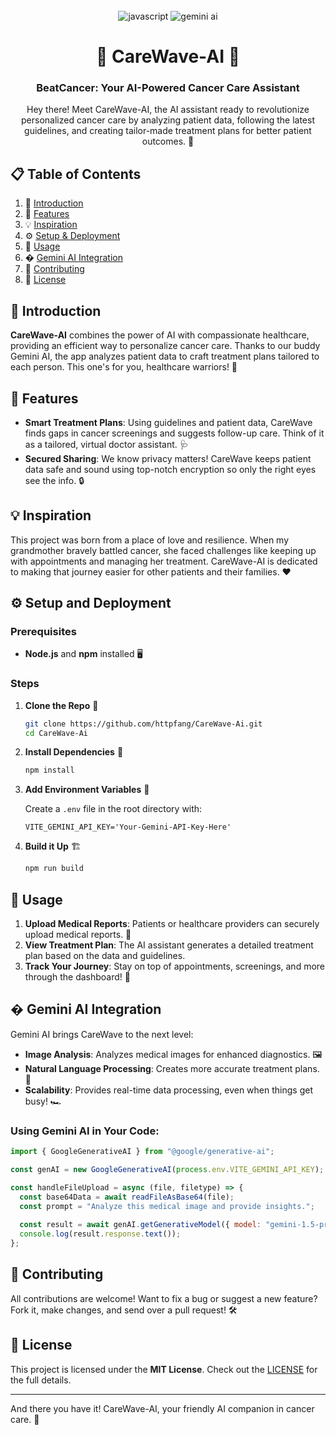 
<div align="center">
  <br />
  <div>
    <img src="https://img.shields.io/badge/-JavaScript-black?style=for-the-badge&logoColor=white&logo=javascript&color=F7DF1E" alt="javascript" />
    <img src="https://img.shields.io/badge/-Gemini%20AI-black?style=for-the-badge&logoColor=white&logo=gemini&color=412991" alt="gemini ai" />
  </div>
  <h1 align="center">🌊 CareWave-AI 🌊</h1>
  <h3 align="center">BeatCancer: Your AI-Powered Cancer Care Assistant</h3>
  <div align="center">
    Hey there! Meet CareWave-AI, the AI assistant ready to revolutionize personalized cancer care by analyzing patient data, following the latest guidelines, and creating tailor-made treatment plans for better patient outcomes. 🎉
  </div>
</div>

## 📋 Table of Contents

1. 🤖 [Introduction](../../../c:/Users/ASUS/Downloads/CareWave-AI_README.md#introduction)
2. 🌟 [Features](../../../c:/Users/ASUS/Downloads/CareWave-AI_README.md#features)
3. 💡 [Inspiration](../../../c:/Users/ASUS/Downloads/CareWave-AI_README.md#inspiration)
4. ⚙️ [Setup & Deployment](../../../c:/Users/ASUS/Downloads/CareWave-AI_README.md#setup-and-deployment)
5. 🚀 [Usage](../../../c:/Users/ASUS/Downloads/CareWave-AI_README.md#usage)
6. � [Gemini AI Integration](../../../c:/Users/ASUS/Downloads/CareWave-AI_README.md#gemini-ai-integration)
7. 🤝 [Contributing](../../../c:/Users/ASUS/Downloads/CareWave-AI_README.md#contributing)
8. 📜 [License](../../../c:/Users/ASUS/Downloads/CareWave-AI_README.md#license)

## 🤖 Introduction

**CareWave-AI** combines the power of AI with compassionate healthcare, providing an efficient way to personalize cancer care. Thanks to our buddy Gemini AI, the app analyzes patient data to craft treatment plans tailored to each person. This one's for you, healthcare warriors! 💪

## 🌟 Features

- **Smart Treatment Plans**: Using guidelines and patient data, CareWave finds gaps in cancer screenings and suggests follow-up care. Think of it as a tailored, virtual doctor assistant. 🩺
- **Secured Sharing**: We know privacy matters! CareWave keeps patient data safe and sound using top-notch encryption so only the right eyes see the info. 🔒

## 💡 Inspiration

This project was born from a place of love and resilience. When my grandmother bravely battled cancer, she faced challenges like keeping up with appointments and managing her treatment. CareWave-AI is dedicated to making that journey easier for other patients and their families. ❤️

## ⚙️ Setup and Deployment

### Prerequisites

- **Node.js** and **npm** installed 🖥️

### Steps

1. **Clone the Repo** 🚀

   ```bash
   git clone https://github.com/httpfang/CareWave-Ai.git
   cd CareWave-Ai
   ```

2. **Install Dependencies** 🧩

   ```bash
   npm install
   ```

3. **Add Environment Variables** 🔐

   Create a `.env` file in the root directory with:

   ```plaintext
   VITE_GEMINI_API_KEY='Your-Gemini-API-Key-Here'
   ```

4. **Build it Up** 🏗️

   ```bash
   npm run build
   ```

## 🚀 Usage

1. **Upload Medical Reports**: Patients or healthcare providers can securely upload medical reports. 📝
2. **View Treatment Plan**: The AI assistant generates a detailed treatment plan based on the data and guidelines.
3. **Track Your Journey**: Stay on top of appointments, screenings, and more through the dashboard! 📅

## � Gemini AI Integration

Gemini AI brings CareWave to the next level:

- **Image Analysis**: Analyzes medical images for enhanced diagnostics. 🖼️
- **Natural Language Processing**: Creates more accurate treatment plans. 📖
- **Scalability**: Provides real-time data processing, even when things get busy! 🏎️

### Using Gemini AI in Your Code:

```javascript
import { GoogleGenerativeAI } from "@google/generative-ai";

const genAI = new GoogleGenerativeAI(process.env.VITE_GEMINI_API_KEY);

const handleFileUpload = async (file, filetype) => {
  const base64Data = await readFileAsBase64(file);
  const prompt = "Analyze this medical image and provide insights.";
  
  const result = await genAI.getGenerativeModel({ model: "gemini-1.5-pro" }).generateContent([prompt, { inlineData: { data: base64Data, mimeType: filetype } }]);
  console.log(result.response.text());
};
```

## 🤝 Contributing

All contributions are welcome! Want to fix a bug or suggest a new feature? Fork it, make changes, and send over a pull request! 🛠️

## 📜 License

This project is licensed under the **MIT License**. Check out the [LICENSE](../../../c:/Users/ASUS/Downloads/LICENSE) for the full details.

---

And there you have it! CareWave-AI, your friendly AI companion in cancer care. 💙
